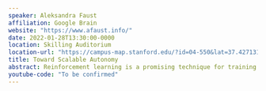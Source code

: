 ```yaml
---
speaker: Aleksandra Faust
affiliation: Google Brain
website: "https://www.afaust.info/"
date: 2022-01-28T13:30:00-0000
location: Skilling Auditorium
location-url: "https://campus-map.stanford.edu/?id=04-550&lat=37.42713104&lng=-122.17284632&zoom=17&srch=Skilling%20Auditorium"
title: Toward Scalable Autonomy
abstract: Reinforcement learning is a promising technique for training autonomous systems that perform complex tasks in the real world. However, training reinforcement learning agents is a tedious, human-in-the-loop process, requiring heavy engineering and often resulting in suboptimal results. In this talk we explore two main directions toward scalable reinforcement learning. First, we discuss several methods for zero-shot sim2real transfer for mobile and aerial navigation, including visual navigation and fully autonomous navigation on a severely resource constrained nano UAV. Second, we observe that the interaction between the human engineer and the agent under training as a decision-making process that the human agent performs, and consequently automate the training by learning a decision making policy. With that insight, we focus on zero-shot generalization and discuss learning RL loss functions and a compositional task curriculum that generalize to unseen tasks of evolving complexity. We show that across different applications, learning-to-learn methods improve reinforcement learning agents generalization and performance, and raise questions about nurture vs nature in training autonomous systems.
youtube-code: "To be confirmed"
---
```

